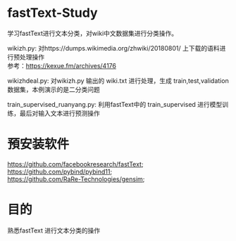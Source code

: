 # fastText-Study
学习fastText进行文本分类，对wiki中文数据集进行分类操作。  

wikizh.py: 对https://dumps.wikimedia.org/zhwiki/20180801/ 上下载的语料进行预处理操作  
           参考：https://kexue.fm/archives/4176  
           
wikizhdeal.py: 对wikizh.py 输出的 wiki.txt 进行处理，生成 train,test,validation 数据集，本例演示的是二分类问题  

train_supervised_ruanyang.py: 利用fastText中的 train_supervised 进行模型训练，最后对输入文本进行预测操作  

# 預安装软件  

https://github.com/facebookresearch/fastText;  
https://github.com/pybind/pybind11;  
https://github.com/RaRe-Technologies/gensim;  

# 目的  
熟悉fastText 进行文本分类的操作  
